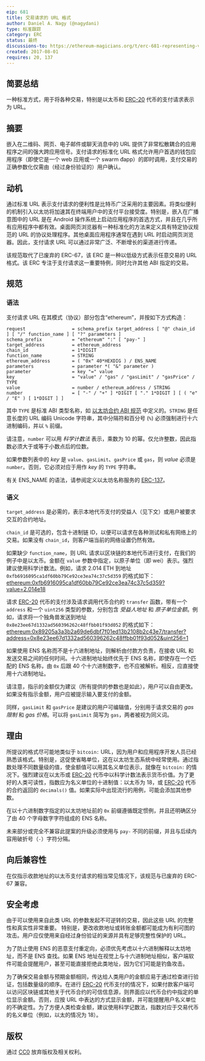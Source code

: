 ```yaml
---
eip: 681
title: 交易请求的 URL 格式
author: Daniel A. Nagy (@nagydani)
type: 标准跟踪
category: ERC
status: 最终
discussions-to: https://ethereum-magicians.org/t/erc-681-representing-various-transactions-as-urls
created: 2017-08-01
requires: 20, 137
---
```


## 简要总结
一种标准方式，用于将各种交易，特别是以太币和 [ERC-20](./erc-20.md) 代币的支付请求表示为 URL。

## 摘要
嵌入在二维码、网页、电子邮件或聊天消息中的 URL 提供了非常松散耦合的应用程序之间的强大跨应用信号。支付请求的标准化 URL 格式允许用户首选的钱包应用程序（即使它是一个 web 应用或一个 swarm đapp）的即时调用，支付交易的正确参数化仅需由（经过身份验证的）用户确认。

## 动机
通过标准 URL 表示支付请求的便利性是比特币广泛采用的主要因素。将类似便利的机制引入以太坊将加速其在终端用户中的支付平台接受度。特别是，嵌入在广播意图中的 URL 是在 Android 操作系统上启动应用程序的首选方式，并且在几乎所有应用程序中都有效。桌面网页浏览器有一种标准化的方法来定义具有特定协议规范的 URL 的协议处理程序。其他桌面应用程序通常在遇到 URL 时启动网页浏览器。因此，支付请求 URL 可以通过非常广泛、不断增长的渠道进行传递。

该规范取代了已废弃的 ERC-67，该 ERC 是一种以低级方式表示任意交易的 URL 格式。该 ERC 专注于支付请求这一重要特例，同时允许其他 ABI 指定的交易。

## 规范

### 语法
支付请求 URL 在其模式（协议）部分包含“ethereum”，并按如下方式构造：

    request                 = schema_prefix target_address [ "@" chain_id ] [ "/" function_name ] [ "?" parameters ]
    schema_prefix           = "ethereum" ":" [ "pay-" ]
    target_address          = ethereum_address
    chain_id                = 1*DIGIT
    function_name           = STRING
    ethereum_address        = ( "0x" 40*HEXDIG ) / ENS_NAME
    parameters              = parameter *( "&" parameter )
    parameter               = key "=" value
    key                     = "value" / "gas" / "gasLimit" / "gasPrice" / TYPE
    value                   = number / ethereum_address / STRING
    number                  = [ "-" / "+" ] *DIGIT [ "." 1*DIGIT ] [ ( "e" / "E" ) [ 1*DIGIT ] ]

其中 `TYPE` 是标准 ABI 类型名称，如 [以太坊合约 ABI 规范](https://solidity.readthedocs.io/en/develop/abi-spec.html) 中定义的。`STRING` 是任意长度的 URL 编码 Unicode 字符串，其中分隔符和百分号 (`%`) 必须强制进行十六进制编码，并以 `%` 前缀。

请注意，`number` 可以用 *科学计数法* 表示，乘数为 10 的幂。仅允许整数，因此指数必须大于或等于小数点后的位数。

如果参数列表中的 *key* 是 `value`、`gasLimit`、`gasPrice` 或 `gas`，则 *value* 必须是 `number`。否则，它必须对应于用作 *key* 的 `TYPE` 字符串。

有关 ENS_NAME 的语法，请参阅定义以太坊名称服务的 [ERC-137](./eip-137.md)。

### 语义

`target_address` 是必需的，表示本地代币支付的受益人（见下文）或用户被要求交互的合约地址。

`chain_id` 是可选的，包含十进制链 ID，以便可以请求在各种测试和私有网络上的交易。如果没有 `chain_id`，则客户端当前的网络设置仍然有效。

如果缺少 `function_name`，则 URL 请求以区块链的本地代币进行支付，在我们的例子中是以太币。金额在 `value` 参数中指定，以原子单位（即 wei）表示。强烈建议使用科学计数法。例如，请求 2.014 ETH 到地址 `0xfb6916095ca1df60bb79Ce92ce3ea74c37c5d359` 的格式如下：
[ethereum:0xfb6916095ca1df60bb79Ce92ce3ea74c37c5d359?value=2.014e18](ethereum:0xfb6916095ca1df60bb79Ce92ce3ea74c37c5d359?value=2.014e18)

请求 [ERC-20](./erc-20.md) 代币的支付涉及请求调用代币合约的 `transfer` 函数，带有一个 `address` 和一个 `uint256` 类型的参数，分别包含 *受益人地址* 和 *原子单位金额*。例如，请求将一个独角兽发送到地址 `0x8e23ee67d1332ad560396262c48ffbb01f93d052` 的格式如下：
[ethereum:0x89205a3a3b2a69de6dbf7f01ed13b2108b2c43e7/transfer?address=0x8e23ee67d1332ad560396262c48ffbb01f93d052&uint256=1](ethereum:0x89205a3a3b2a69de6dbf7f01ed13b2108b2c43e7/transfer?address=0x8e23ee67d1332ad560396262c48ffbb01f93d052&uint256=1)

如果使用 ENS 名称而不是十六进制地址，则解析由付款方负责，在接收 URL 和发送交易之间的任何时间。十六进制地址始终优先于 ENS 名称，即使存在一个匹配的 ENS 名称，由 `0x` 后跟 40 个十六进制数字，也不应被解析。相反，应直接使用十六进制地址。

请注意，指示的金额仅为建议（所有提供的参数也是如此），用户可以自由更改。如果没有指示金额，用户应被提示输入要支付的金额。

同样，`gasLimit` 和 `gasPrice` 是建议的用户可编辑值，分别用于请求交易的 *gas 限制* 和 *gas 价格*。可以将 `gasLimit` 简写为 `gas`，两者被视为同义词。

## 理由
所提议的格式尽可能地类似于 `bitcoin:` URL，因为用户和应用程序开发人员已经熟悉该格式。特别是，这促使省略单位，这在以太坊生态系统中经常使用。通过指数处理不同数量级的值，使金额值可以用其名义单位表示，就像在 `bitcoin:` 的情况下。强烈建议在以太币或 [ERC-20](./erc-20.md) 代币中以科学计数法表示货币价值。为了更好的人类可读性，指数应为名义单位的十进制值：以太币为 18，或 [ERC-20](./erc-20.md) 代币的合约返回的 `decimals()` 值。如果实际中出现流行的用例，可能会添加其他参数。

在以十六进制数字指定的以太坊地址前的 `0x` 前缀遵循既定惯例，并且还明确区分了由 40 个字母数字字符组成的 ENS 名称。

未来部分或完全不兼容此提案的升级必须使用与 `pay-` 不同的前缀，并且与后续内容用破折号（`-`）字符分隔。

## 向后兼容性

在仅指示收款地址的以太币支付请求的相当常见情况下，该规范与已废弃的 ERC-67 兼容。
## 安全考虑

由于可以使用来自此类 URL 的参数发起不可逆转的交易，因此这些 URL 的完整性和真实性非常重要。
特别是，更改收款地址或转账金额都可能成为有利可图的攻击。用户应仅使用来自经过身份验证的来源并具有足够完整性保护的 URL。

为了防止使用 ENS 的恶意支付重定向，必须优先考虑以十六进制解释以太坊地址，而不是 ENS 查找。如果 ENS 地址在视觉上与十六进制地址相似，客户端软件可能会提醒用户，甚至可能直接拒绝此类地址，因为它们可能是钓鱼攻击。

为了确保交易金额与预期金额相同，传达给人类用户的金额应易于通过检查进行验证，包括数量级的顺序。在进行 [ERC-20](./erc-20.md) 代币支付的情况下，如果付款客户端可以访问区块链或其他关于代币合约的可信信息源，则界面应以代币合约中指定的单位显示金额。否则，应按 URL 中表达的方式显示金额，并可能提醒用户名义单位的不确定性。为了方便人类检查金额，建议使用科学记数法，指数对应于交易代币的名义单位（例如，以太的情况为 18）。

## 版权

通过 [CC0](../LICENSE.md) 放弃版权及相关权利。
